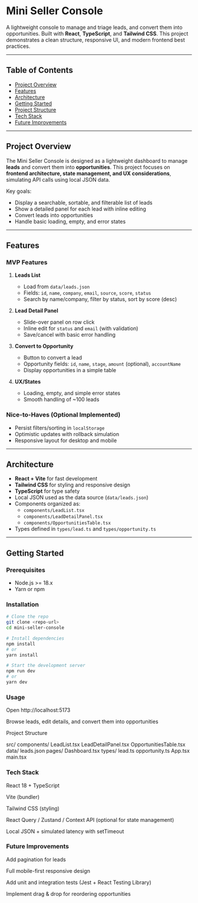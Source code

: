 # Mini Seller Console

A lightweight console to manage and triage leads, and convert them into opportunities. Built with **React**, **TypeScript**, and **Tailwind CSS**. This project demonstrates a clean structure, responsive UI, and modern frontend best practices.

---

## Table of Contents

- [Project Overview](#project-overview)  
- [Features](#features)  
- [Architecture](#architecture)  
- [Getting Started](#getting-started)  
- [Project Structure](#project-structure)  
- [Tech Stack](#tech-stack)  
- [Future Improvements](#future-improvements)  

---

## Project Overview

The Mini Seller Console is designed as a lightweight dashboard to manage **leads** and convert them into **opportunities**. This project focuses on **frontend architecture, state management, and UX considerations**, simulating API calls using local JSON data.

Key goals:  

- Display a searchable, sortable, and filterable list of leads  
- Show a detailed panel for each lead with inline editing  
- Convert leads into opportunities  
- Handle basic loading, empty, and error states  

---

## Features

### MVP Features

1. **Leads List**  
   - Load from `data/leads.json`  
   - Fields: `id`, `name`, `company`, `email`, `source`, `score`, `status`  
   - Search by name/company, filter by status, sort by score (desc)  

2. **Lead Detail Panel**  
   - Slide-over panel on row click  
   - Inline edit for `status` and `email` (with validation)  
   - Save/cancel with basic error handling  

3. **Convert to Opportunity**  
   - Button to convert a lead  
   - Opportunity fields: `id`, `name`, `stage`, `amount` (optional), `accountName`  
   - Display opportunities in a simple table  

4. **UX/States**  
   - Loading, empty, and simple error states  
   - Smooth handling of ~100 leads  

### Nice-to-Haves (Optional Implemented)  
- Persist filters/sorting in `localStorage`  
- Optimistic updates with rollback simulation  
- Responsive layout for desktop and mobile  

---

## Architecture

- **React + Vite** for fast development  
- **Tailwind CSS** for styling and responsive design  
- **TypeScript** for type safety  
- Local JSON used as the data source (`data/leads.json`)  
- Components organized as:
  - `components/LeadList.tsx`  
  - `components/LeadDetailPanel.tsx`  
  - `components/OpportunitiesTable.tsx`  
- Types defined in `types/lead.ts` and `types/opportunity.ts`  

---

## Getting Started

### Prerequisites

- Node.js >= 18.x  
- Yarn or npm  

### Installation

```bash
# Clone the repo
git clone <repo-url>
cd mini-seller-console

# Install dependencies
npm install
# or
yarn install

# Start the development server
npm run dev
# or
yarn dev
```

### Usage

Open http://localhost:5173

Browse leads, edit details, and convert them into opportunities

Project Structure

src/
  components/
    LeadList.tsx
    LeadDetailPanel.tsx
    OpportunitiesTable.tsx
  data/
    leads.json
  pages/
    Dashboard.tsx
  types/
    lead.ts
    opportunity.ts
  App.tsx
  main.tsx

### Tech Stack

React 18 + TypeScript

Vite (bundler)

Tailwind CSS (styling)

React Query / Zustand / Context API (optional for state management)

Local JSON + simulated latency with setTimeout

### Future Improvements

Add pagination for leads

Full mobile-first responsive design

Add unit and integration tests (Jest + React Testing Library)

Implement drag & drop for reordering opportunities